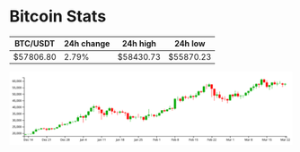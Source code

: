 # Bitcoin Stats

BTC/USDT|24h change|24h high|24h low|
|---|---|---|---|
|$57806.80|2.79%|$58430.73|$55870.23|

<img src="./chart.svg">
